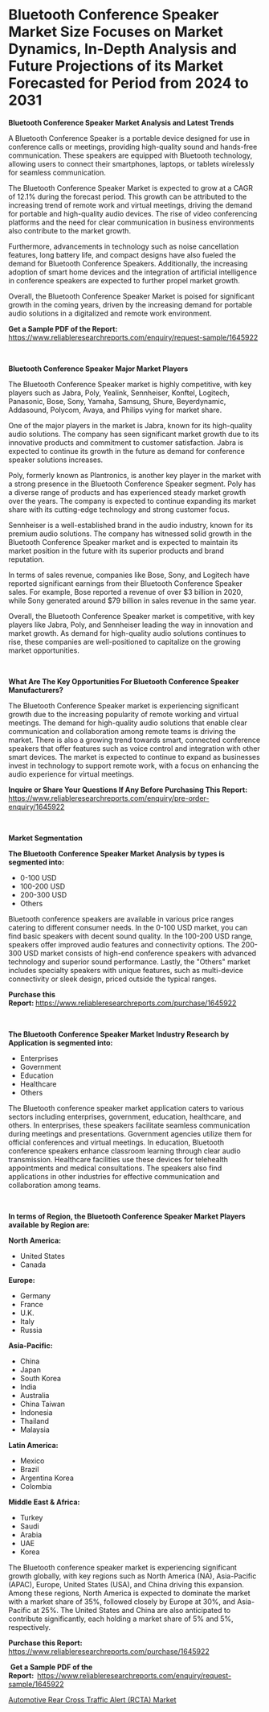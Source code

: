 <p><h1>Bluetooth Conference Speaker Market Size Focuses on Market Dynamics, In-Depth Analysis and Future Projections of its Market Forecasted for Period from 2024 to 2031</h1></p><p><strong>Bluetooth Conference Speaker Market Analysis and Latest Trends</strong></p>
<p><p>A Bluetooth Conference Speaker is a portable device designed for use in conference calls or meetings, providing high-quality sound and hands-free communication. These speakers are equipped with Bluetooth technology, allowing users to connect their smartphones, laptops, or tablets wirelessly for seamless communication.</p><p>The Bluetooth Conference Speaker Market is expected to grow at a CAGR of 12.1% during the forecast period. This growth can be attributed to the increasing trend of remote work and virtual meetings, driving the demand for portable and high-quality audio devices. The rise of video conferencing platforms and the need for clear communication in business environments also contribute to the market growth.</p><p>Furthermore, advancements in technology such as noise cancellation features, long battery life, and compact designs have also fueled the demand for Bluetooth Conference Speakers. Additionally, the increasing adoption of smart home devices and the integration of artificial intelligence in conference speakers are expected to further propel market growth.</p><p>Overall, the Bluetooth Conference Speaker Market is poised for significant growth in the coming years, driven by the increasing demand for portable audio solutions in a digitalized and remote work environment.</p></p>
<p><strong>Get a Sample PDF of the Report:&nbsp;</strong> <a href="https://www.reliableresearchreports.com/enquiry/request-sample/1645922">https://www.reliableresearchreports.com/enquiry/request-sample/1645922</a></p>
<p>&nbsp;</p>
<p><strong>Bluetooth Conference Speaker Major Market Players</strong></p>
<p><p>The Bluetooth Conference Speaker market is highly competitive, with key players such as Jabra, Poly, Yealink, Sennheiser, Konftel, Logitech, Panasonic, Bose, Sony, Yamaha, Samsung, Shure, Beyerdynamic, Addasound, Polycom, Avaya, and Philips vying for market share.</p><p>One of the major players in the market is Jabra, known for its high-quality audio solutions. The company has seen significant market growth due to its innovative products and commitment to customer satisfaction. Jabra is expected to continue its growth in the future as demand for conference speaker solutions increases.</p><p>Poly, formerly known as Plantronics, is another key player in the market with a strong presence in the Bluetooth Conference Speaker segment. Poly has a diverse range of products and has experienced steady market growth over the years. The company is expected to continue expanding its market share with its cutting-edge technology and strong customer focus.</p><p>Sennheiser is a well-established brand in the audio industry, known for its premium audio solutions. The company has witnessed solid growth in the Bluetooth Conference Speaker market and is expected to maintain its market position in the future with its superior products and brand reputation.</p><p>In terms of sales revenue, companies like Bose, Sony, and Logitech have reported significant earnings from their Bluetooth Conference Speaker sales. For example, Bose reported a revenue of over $3 billion in 2020, while Sony generated around $79 billion in sales revenue in the same year.</p><p>Overall, the Bluetooth Conference Speaker market is competitive, with key players like Jabra, Poly, and Sennheiser leading the way in innovation and market growth. As demand for high-quality audio solutions continues to rise, these companies are well-positioned to capitalize on the growing market opportunities.</p></p>
<p>&nbsp;</p>
<p><strong>What Are The Key Opportunities For Bluetooth Conference Speaker Manufacturers?</strong></p>
<p><p>The Bluetooth Conference Speaker market is experiencing significant growth due to the increasing popularity of remote working and virtual meetings. The demand for high-quality audio solutions that enable clear communication and collaboration among remote teams is driving the market. There is also a growing trend towards smart, connected conference speakers that offer features such as voice control and integration with other smart devices. The market is expected to continue to expand as businesses invest in technology to support remote work, with a focus on enhancing the audio experience for virtual meetings.</p></p>
<p><strong>Inquire or Share Your Questions If Any Before Purchasing This Report:</strong> <a href="https://www.reliableresearchreports.com/enquiry/pre-order-enquiry/1645922">https://www.reliableresearchreports.com/enquiry/pre-order-enquiry/1645922</a></p>
<p>&nbsp;</p>
<p><strong>Market Segmentation</strong></p>
<p><strong>The Bluetooth Conference Speaker Market Analysis by types is segmented into:</strong></p>
<p><ul><li>0-100 USD</li><li>100-200 USD</li><li>200-300 USD</li><li>Others</li></ul></p>
<p><p>Bluetooth conference speakers are available in various price ranges catering to different consumer needs. In the 0-100 USD market, you can find basic speakers with decent sound quality. In the 100-200 USD range, speakers offer improved audio features and connectivity options. The 200-300 USD market consists of high-end conference speakers with advanced technology and superior sound performance. Lastly, the "Others" market includes specialty speakers with unique features, such as multi-device connectivity or sleek design, priced outside the typical ranges.</p></p>
<p><strong>Purchase this Report:&nbsp;</strong><a href="https://www.reliableresearchreports.com/purchase/1645922">https://www.reliableresearchreports.com/purchase/1645922</a></p>
<p>&nbsp;</p>
<p><strong>The Bluetooth Conference Speaker Market Industry Research by Application is segmented into:</strong></p>
<p><ul><li>Enterprises</li><li>Government</li><li>Education</li><li>Healthcare</li><li>Others</li></ul></p>
<p><p>The Bluetooth conference speaker market application caters to various sectors including enterprises, government, education, healthcare, and others. In enterprises, these speakers facilitate seamless communication during meetings and presentations. Government agencies utilize them for official conferences and virtual meetings. In education, Bluetooth conference speakers enhance classroom learning through clear audio transmission. Healthcare facilities use these devices for telehealth appointments and medical consultations. The speakers also find applications in other industries for effective communication and collaboration among teams.</p></p>
<p>&nbsp;</p>
<p><strong>In terms of Region, the Bluetooth Conference Speaker Market Players available by Region are:</strong></p>
<p>
    <p> <strong> North America: </strong>
        <ul>
            <li>United States</li>
            <li>Canada</li>
        </ul>
        </p> 
    <p> <strong> Europe: </strong>
        <ul>
            <li>Germany</li>
            <li>France</li>
            <li>U.K.</li>
            <li>Italy</li>
            <li>Russia</li>
        </ul>
        </p> 
    <p> <strong> Asia-Pacific: </strong>
        <ul>
            <li>China</li>
            <li>Japan</li>
            <li>South Korea</li>
            <li>India</li>
            <li>Australia</li>
            <li>China Taiwan</li>
            <li>Indonesia</li>
            <li>Thailand</li>
            <li>Malaysia</li>
        </ul>
        </p> 
    <p> <strong> Latin America: </strong>
        <ul>
            <li>Mexico</li>
            <li>Brazil</li>
            <li>Argentina Korea</li>
            <li>Colombia</li>
        </ul>
        </p> 
    <p> <strong> Middle East & Africa: </strong>
        <ul>
            <li>Turkey</li>
            <li>Saudi</li>
            <li>Arabia</li>
            <li>UAE</li>
            <li>Korea</li>
        </ul>
    </p>
    </p>
<p><p>The Bluetooth conference speaker market is experiencing significant growth globally, with key regions such as North America (NA), Asia-Pacific (APAC), Europe, United States (USA), and China driving this expansion. Among these regions, North America is expected to dominate the market with a market share of 35%, followed closely by Europe at 30%, and Asia-Pacific at 25%. The United States and China are also anticipated to contribute significantly, each holding a market share of 5% and 5%, respectively.</p></p>
<p><strong>Purchase this Report: </strong><a href="https://www.reliableresearchreports.com/purchase/1645922">https://www.reliableresearchreports.com/purchase/1645922</a></p>
<p>&nbsp;<strong>Get a Sample PDF of the Report:&nbsp;&nbsp;</strong><a href="https://www.reliableresearchreports.com/enquiry/request-sample/1645922">https://www.reliableresearchreports.com/enquiry/request-sample/1645922</a></p>
<p><strong></strong></p>
<p><p><a href="https://gamy-alyssum-396.notion.site/Automotive-Rear-Cross-Traffic-Alert-RCTA-Market-Size-Share-Trends-Analysis-Report-By-Applicatio-60789385b6764929b4340bc12706047b">Automotive Rear Cross Traffic Alert (RCTA) Market</a></p></p>